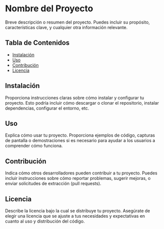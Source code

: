 # Nombre del Proyecto

Breve descripción o resumen del proyecto. Puedes incluir su propósito, características clave, y cualquier otra información relevante.

## Tabla de Contenidos

- [Instalación](#instalación)
- [Uso](#uso)
- [Contribución](#contribución)
- [Licencia](#licencia)

## Instalación

Proporciona instrucciones claras sobre cómo instalar y configurar tu proyecto. Esto podría incluir cómo descargar o clonar el repositorio, instalar dependencias, configurar el entorno, etc.

## Uso

Explica cómo usar tu proyecto. Proporciona ejemplos de código, capturas de pantalla o demostraciones si es necesario para ayudar a los usuarios a comprender cómo funciona.

## Contribución

Indica cómo otros desarrolladores pueden contribuir a tu proyecto. Puedes incluir instrucciones sobre cómo reportar problemas, sugerir mejoras, o enviar solicitudes de extracción (pull requests).

## Licencia

Describe la licencia bajo la cual se distribuye tu proyecto. Asegúrate de elegir una licencia que se ajuste a tus necesidades y expectativas en cuanto al uso y distribución del código.



